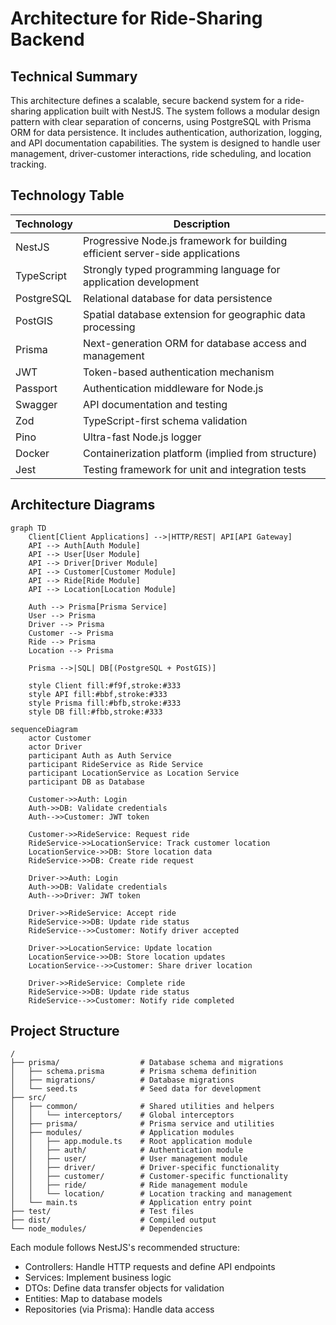 # Architecture for Ride-Sharing Backend

## Technical Summary

This architecture defines a scalable, secure backend system for a ride-sharing application built with NestJS. The system follows a modular design pattern with clear separation of concerns, using PostgreSQL with Prisma ORM for data persistence. It includes authentication, authorization, logging, and API documentation capabilities. The system is designed to handle user management, driver-customer interactions, ride scheduling, and location tracking.

## Technology Table

| Technology | Description                                                                   |
| ---------- | ----------------------------------------------------------------------------- |
| NestJS     | Progressive Node.js framework for building efficient server-side applications |
| TypeScript | Strongly typed programming language for application development               |
| PostgreSQL | Relational database for data persistence                                      |
| PostGIS    | Spatial database extension for geographic data processing                     |
| Prisma     | Next-generation ORM for database access and management                        |
| JWT        | Token-based authentication mechanism                                          |
| Passport   | Authentication middleware for Node.js                                         |
| Swagger    | API documentation and testing                                                 |
| Zod        | TypeScript-first schema validation                                            |
| Pino       | Ultra-fast Node.js logger                                                     |
| Docker     | Containerization platform (implied from structure)                            |
| Jest       | Testing framework for unit and integration tests                              |

## Architecture Diagrams

```mermaid
graph TD
    Client[Client Applications] -->|HTTP/REST| API[API Gateway]
    API --> Auth[Auth Module]
    API --> User[User Module]
    API --> Driver[Driver Module]
    API --> Customer[Customer Module]
    API --> Ride[Ride Module]
    API --> Location[Location Module]

    Auth --> Prisma[Prisma Service]
    User --> Prisma
    Driver --> Prisma
    Customer --> Prisma
    Ride --> Prisma
    Location --> Prisma

    Prisma -->|SQL| DB[(PostgreSQL + PostGIS)]

    style Client fill:#f9f,stroke:#333
    style API fill:#bbf,stroke:#333
    style Prisma fill:#bfb,stroke:#333
    style DB fill:#fbb,stroke:#333
```

```mermaid
sequenceDiagram
    actor Customer
    actor Driver
    participant Auth as Auth Service
    participant RideService as Ride Service
    participant LocationService as Location Service
    participant DB as Database

    Customer->>Auth: Login
    Auth->>DB: Validate credentials
    Auth-->>Customer: JWT token

    Customer->>RideService: Request ride
    RideService->>LocationService: Track customer location
    LocationService->>DB: Store location data
    RideService->>DB: Create ride request

    Driver->>Auth: Login
    Auth->>DB: Validate credentials
    Auth-->>Driver: JWT token

    Driver->>RideService: Accept ride
    RideService->>DB: Update ride status
    RideService-->>Customer: Notify driver accepted

    Driver->>LocationService: Update location
    LocationService->>DB: Store location updates
    LocationService-->>Customer: Share driver location

    Driver->>RideService: Complete ride
    RideService->>DB: Update ride status
    RideService-->>Customer: Notify ride completed
```

## Project Structure

```
/
├── prisma/                  # Database schema and migrations
│   ├── schema.prisma        # Prisma schema definition
│   ├── migrations/          # Database migrations
│   └── seed.ts              # Seed data for development
├── src/
│   ├── common/              # Shared utilities and helpers
│   │   └── interceptors/    # Global interceptors
│   ├── prisma/              # Prisma service and utilities
│   ├── modules/             # Application modules
│   │   ├── app.module.ts    # Root application module
│   │   ├── auth/            # Authentication module
│   │   ├── user/            # User management module
│   │   ├── driver/          # Driver-specific functionality
│   │   ├── customer/        # Customer-specific functionality
│   │   ├── ride/            # Ride management module
│   │   └── location/        # Location tracking and management
│   └── main.ts              # Application entry point
├── test/                    # Test files
├── dist/                    # Compiled output
└── node_modules/            # Dependencies
```

Each module follows NestJS's recommended structure:

- Controllers: Handle HTTP requests and define API endpoints
- Services: Implement business logic
- DTOs: Define data transfer objects for validation
- Entities: Map to database models
- Repositories (via Prisma): Handle data access
